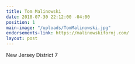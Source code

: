 ```yaml
---
title: Tom Malinowski
date: 2018-07-30 22:12:00 -04:00
position: 1
main-image: "/uploads/TomMalinowski.jpg"
endorsements-link: https://malinowskifornj.com/
layout: post
---
```


New Jersey District 7